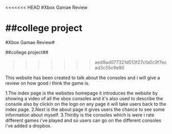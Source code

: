 <<<<<<< HEAD
#Xbox Gamae Review

##college project
=======
#Xbox Gamae Review#

##college project##
>>>>>>> aed9ad077321d513f27cfa0c9f7ecad3c55c9e90

This website has been created to talk about the consoles and i will give a review on how good i think the game is.

1.The index page is the websites homepage it introduces the website by showing a video of all the xbox consoles and it's also used to describe the console also by clickin on the logo on any page it will take users back to the index page.
2.Next is the about page it gives users the chance to see some information about myself.
3.Thirdly is the consoles which is were i rate different games i've played and so users can go on the different consoles i've added a dropbox.
